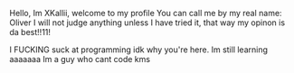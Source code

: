 Hello, Im XKallii, welcome to my profile
You can call me by my real name: Oliver
I will not judge anything unless I have tried it, that way my opinon is da best!!11!

I FUCKING suck at programming idk why you're here.
Im still learning
aaaaaaa
Im a guy who cant code
kms
